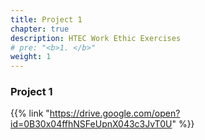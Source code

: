 ```yaml
---
title: Project 1    
chapter: true
description: HTEC Work Ethic Exercises 
# pre: "<b>1. </b>"
weight: 1
---
```


### Project 1

{{% link "https://drive.google.com/open?id=0B30x04ffhNSFeUpnX043c3JvT0U" %}}
